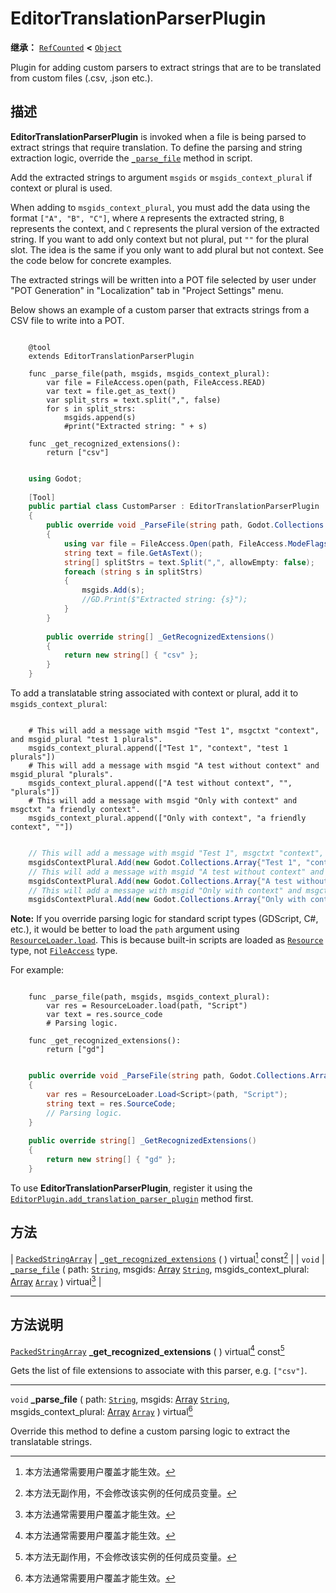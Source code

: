 <!-- ⚠ 请勿编辑本文件 ⚠ -->
<!-- 本文档使用脚本从 WeDot 引擎源码仓库生成。 -->
<!-- 生成脚本：https://github.com/WeDot-Engine/WeDot/tree/4.3/doc/tools/make_md.py； -->
<!-- 原文件：https://github.com/WeDot-Engine/WeDot/tree/4.3/doc/classes/EditorTranslationParserPlugin.xml。 -->

<div id="_class_editortranslationparserplugin"></div>

# EditorTranslationParserPlugin

**继承：** [`RefCounted`](class_refcounted.md) **<** [`Object`](class_object.md)

Plugin for adding custom parsers to extract strings that are to be translated from custom files (.csv, .json etc.).

## 描述

**EditorTranslationParserPlugin** is invoked when a file is being parsed to extract strings that require translation. To define the parsing and string extraction logic, override the [`_parse_file`](#class_editortranslationparserplugin_private_method__parse_file) method in script.

Add the extracted strings to argument `msgids` or `msgids_context_plural` if context or plural is used.

When adding to `msgids_context_plural`, you must add the data using the format `["A", "B", "C"]`, where `A` represents the extracted string, `B` represents the context, and `C` represents the plural version of the extracted string. If you want to add only context but not plural, put `""` for the plural slot. The idea is the same if you only want to add plural but not context. See the code below for concrete examples.

The extracted strings will be written into a POT file selected by user under "POT Generation" in "Localization" tab in "Project Settings" menu.

Below shows an example of a custom parser that extracts strings from a CSV file to write into a POT.



```gdscript

    @tool
    extends EditorTranslationParserPlugin
    
    func _parse_file(path, msgids, msgids_context_plural):
        var file = FileAccess.open(path, FileAccess.READ)
        var text = file.get_as_text()
        var split_strs = text.split(",", false)
        for s in split_strs:
            msgids.append(s)
            #print("Extracted string: " + s)
    
    func _get_recognized_extensions():
        return ["csv"]
```

```csharp

    using Godot;
    
    [Tool]
    public partial class CustomParser : EditorTranslationParserPlugin
    {
        public override void _ParseFile(string path, Godot.Collections.Array<string> msgids, Godot.Collections.Array<Godot.Collections.Array> msgidsContextPlural)
        {
            using var file = FileAccess.Open(path, FileAccess.ModeFlags.Read);
            string text = file.GetAsText();
            string[] splitStrs = text.Split(",", allowEmpty: false);
            foreach (string s in splitStrs)
            {
                msgids.Add(s);
                //GD.Print($"Extracted string: {s}");
            }
        }
    
        public override string[] _GetRecognizedExtensions()
        {
            return new string[] { "csv" };
        }
    }
```



To add a translatable string associated with context or plural, add it to `msgids_context_plural`:



```gdscript

    # This will add a message with msgid "Test 1", msgctxt "context", and msgid_plural "test 1 plurals".
    msgids_context_plural.append(["Test 1", "context", "test 1 plurals"])
    # This will add a message with msgid "A test without context" and msgid_plural "plurals".
    msgids_context_plural.append(["A test without context", "", "plurals"])
    # This will add a message with msgid "Only with context" and msgctxt "a friendly context".
    msgids_context_plural.append(["Only with context", "a friendly context", ""])
```

```csharp

    // This will add a message with msgid "Test 1", msgctxt "context", and msgid_plural "test 1 plurals".
    msgidsContextPlural.Add(new Godot.Collections.Array{"Test 1", "context", "test 1 Plurals"});
    // This will add a message with msgid "A test without context" and msgid_plural "plurals".
    msgidsContextPlural.Add(new Godot.Collections.Array{"A test without context", "", "plurals"});
    // This will add a message with msgid "Only with context" and msgctxt "a friendly context".
    msgidsContextPlural.Add(new Godot.Collections.Array{"Only with context", "a friendly context", ""});
```



 **Note:** If you override parsing logic for standard script types (GDScript, C#, etc.), it would be better to load the `path` argument using [`ResourceLoader.load`](#class_resourceloader_method_load). This is because built-in scripts are loaded as [`Resource`](class_resource.md) type, not [`FileAccess`](class_fileaccess.md) type.

For example:



```gdscript

    func _parse_file(path, msgids, msgids_context_plural):
        var res = ResourceLoader.load(path, "Script")
        var text = res.source_code
        # Parsing logic.
    
    func _get_recognized_extensions():
        return ["gd"]
```

```csharp

    public override void _ParseFile(string path, Godot.Collections.Array<string> msgids, Godot.Collections.Array<Godot.Collections.Array> msgidsContextPlural)
    {
        var res = ResourceLoader.Load<Script>(path, "Script");
        string text = res.SourceCode;
        // Parsing logic.
    }
    
    public override string[] _GetRecognizedExtensions()
    {
        return new string[] { "gd" };
    }
```



To use **EditorTranslationParserPlugin**, register it using the [`EditorPlugin.add_translation_parser_plugin`](#class_editorplugin_method_add_translation_parser_plugin) method first.













## 方法

| [`PackedStringArray`](class_packedstringarray.md) | [`_get_recognized_extensions`](#class_editortranslationparserplugin_private_method__get_recognized_extensions) ( ) virtual[^virtual] const[^const]                                                                                                                              |
| `void`                                            | [`_parse_file`](#class_editortranslationparserplugin_private_method__parse_file) ( path: [`String`](class_string.md), msgids: [Array](class_array.md) [`String`](class_string.md), msgids_context_plural: [Array](class_array.md) [`Array`](class_array.md) ) virtual[^virtual] |

<!-- rst-class:: classref-section-separator -->

---

## 方法说明

<div id="_class_editortranslationparserplugin_private_method__get_recognized_extensions"></div>

[`PackedStringArray`](class_packedstringarray.md) **_get_recognized_extensions** ( ) virtual[^virtual] const[^const]<div id="class_editortranslationparserplugin_private_method__get_recognized_extensions"></div>

Gets the list of file extensions to associate with this parser, e.g. `["csv"]`.

<!-- rst-class:: classref-item-separator -->

---

<div id="_class_editortranslationparserplugin_private_method__parse_file"></div>

`void` **_parse_file** ( path: [`String`](class_string.md), msgids: [Array](class_array.md) [`String`](class_string.md), msgids_context_plural: [Array](class_array.md) [`Array`](class_array.md) ) virtual[^virtual]<div id="class_editortranslationparserplugin_private_method__parse_file"></div>

Override this method to define a custom parsing logic to extract the translatable strings.

[^virtual]: 本方法通常需要用户覆盖才能生效。
[^const]: 本方法无副作用，不会修改该实例的任何成员变量。
[^vararg]: 本方法除了能接受在此处描述的参数外，还能够继续接受任意数量的参数。
[^constructor]: 本方法用于构造某个类型。
[^static]: 调用本方法无需实例，可直接使用类名进行调用。
[^operator]: 本方法描述的是使用本类型作为左操作数的有效运算符。
[^bitfield]: 这个值是由下列位标志构成位掩码的整数。
[^void]: 无返回值。
